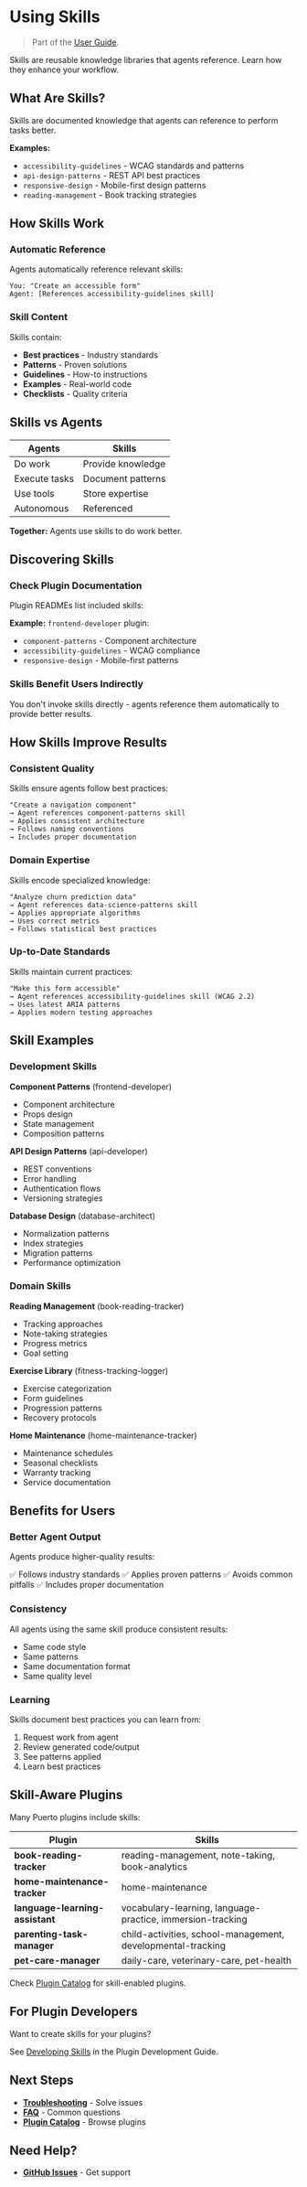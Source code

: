 # Using Skills
> Part of the [User Guide](index.md).

Skills are reusable knowledge libraries that agents reference. Learn how they enhance your workflow.

## What Are Skills?

Skills are documented knowledge that agents can reference to perform tasks better.

**Examples:**
- `accessibility-guidelines` - WCAG standards and patterns
- `api-design-patterns` - REST API best practices
- `responsive-design` - Mobile-first design patterns
- `reading-management` - Book tracking strategies

## How Skills Work

### Automatic Reference

Agents automatically reference relevant skills:

```
You: "Create an accessible form"
Agent: [References accessibility-guidelines skill]
```

### Skill Content

Skills contain:
- **Best practices** - Industry standards
- **Patterns** - Proven solutions
- **Guidelines** - How-to instructions
- **Examples** - Real-world code
- **Checklists** - Quality criteria

## Skills vs Agents

| Agents | Skills |
|--------|--------|
| Do work | Provide knowledge |
| Execute tasks | Document patterns |
| Use tools | Store expertise |
| Autonomous | Referenced |

**Together:** Agents use skills to do work better.

## Discovering Skills

### Check Plugin Documentation

Plugin READMEs list included skills:

**Example:** `frontend-developer` plugin:
- `component-patterns` - Component architecture
- `accessibility-guidelines` - WCAG compliance
- `responsive-design` - Mobile-first patterns

### Skills Benefit Users Indirectly

You don't invoke skills directly - agents reference them automatically to provide better results.

## How Skills Improve Results

### Consistent Quality

Skills ensure agents follow best practices:

```
"Create a navigation component"
→ Agent references component-patterns skill
→ Applies consistent architecture
→ Follows naming conventions
→ Includes proper documentation
```

### Domain Expertise

Skills encode specialized knowledge:

```
"Analyze churn prediction data"
→ Agent references data-science-patterns skill
→ Applies appropriate algorithms
→ Uses correct metrics
→ Follows statistical best practices
```

### Up-to-Date Standards

Skills maintain current practices:

```
"Make this form accessible"
→ Agent references accessibility-guidelines skill (WCAG 2.2)
→ Uses latest ARIA patterns
→ Applies modern testing approaches
```

## Skill Examples

### Development Skills

**Component Patterns** (frontend-developer)
- Component architecture
- Props design
- State management
- Composition patterns

**API Design Patterns** (api-developer)
- REST conventions
- Error handling
- Authentication flows
- Versioning strategies

**Database Design** (database-architect)
- Normalization patterns
- Index strategies
- Migration patterns
- Performance optimization

### Domain Skills

**Reading Management** (book-reading-tracker)
- Tracking approaches
- Note-taking strategies
- Progress metrics
- Goal setting

**Exercise Library** (fitness-tracking-logger)
- Exercise categorization
- Form guidelines
- Progression patterns
- Recovery protocols

**Home Maintenance** (home-maintenance-tracker)
- Maintenance schedules
- Seasonal checklists
- Warranty tracking
- Service documentation

## Benefits for Users

### Better Agent Output

Agents produce higher-quality results:

✅ Follows industry standards
✅ Applies proven patterns
✅ Avoids common pitfalls
✅ Includes proper documentation

### Consistency

All agents using the same skill produce consistent results:

- Same code style
- Same patterns
- Same documentation format
- Same quality level

### Learning

Skills document best practices you can learn from:

1. Request work from agent
2. Review generated code/output
3. See patterns applied
4. Learn best practices

## Skill-Aware Plugins

Many Puerto plugins include skills:

| Plugin | Skills |
|--------|--------|
| **book-reading-tracker** | reading-management, note-taking, book-analytics |
| **home-maintenance-tracker** | home-maintenance |
| **language-learning-assistant** | vocabulary-learning, language-practice, immersion-tracking |
| **parenting-task-manager** | child-activities, school-management, developmental-tracking |
| **pet-care-manager** | daily-care, veterinary-care, pet-health |

Check [Plugin Catalog](../plugins/by-feature.md) for skill-enabled plugins.

## For Plugin Developers

Want to create skills for your plugins?

See [Developing Skills](../plugin-development/skills.md) in the Plugin Development Guide.

## Next Steps

- **[Troubleshooting](troubleshooting.md)** - Solve issues
- **[FAQ](faq.md)** - Common questions
- **[Plugin Catalog](../plugins/by-category.md)** - Browse plugins

## Need Help?

- **[GitHub Issues](https://github.com/bandofai/puerto/issues)** - Get support
